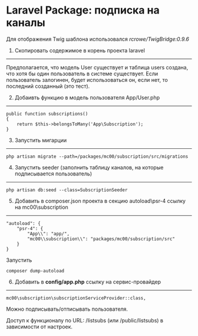 Laravel Package: подписка на каналы
===================================

Для отображения Twig шаблона использовался *rcrowe/TwigBridge:0.9.6*

1. Скопировать содержимое в корень проекта laravel
--------------------------------------------------

Предполагается, что модель User существует и таблица users создана, что хотя бы один пользователь в системе существует.
Если пользователь залогинен, будет использоваться он, если нет, то последний созданный (это тест).

2. Добаивть функцию в модель пользователя App/User.php
------------------------------------------------------

    public function subscriptions()
    {
        return $this->belongsToMany('App\Subscription');
    }

3. Запустить мигарции
---------------------

    php artisan migrate --path=/packages/mc00/subscription/src/migrations

4. Запустить seeder (заполнить таблицу каналов, на которые подписывается пользователь)
--------------------------------------------------------------------------------------

    php artisan db:seed --class=SubscriptionSeeder

5. Добавить в composer.json проекта в секцию autoload\psr-4 ссылку на mc00\subscription
------------------------------------------------------------------------------------

    "autoload": {
        "psr-4": {
            "App\\": "app/",
            "mc00\\subscription\\": "packages/mc00/subscription/src"        
		}
    }


Запустить

    composer dump-autoload

6. Добавить в **config/app.php** ссылку на сервис-провайдер
-----------------------------------------------------------

    mc00\subscription\subscriptionServiceProvider::class,



Можно подписывать/отписывать пользователя.

Доступ к функционалу по URL: /listsubs (или /public/listsubs) в зависимости от настроек.



